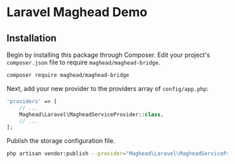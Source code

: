 # Laravel Maghead Demo


## Installation

Begin by installing this package through Composer. Edit your project's `composer.json` file to require `maghead/maghead-bridge`.

```bash
composer require maghead/maghead-bridge
```

Next, add your new provider to the providers array of `config/app.php`:

```php
'providers' => [
    // ...
    Maghead\Laravel\MagheadServiceProvider::class,
    // ...
];
```

Publish the storage configuration file.

```bash
php artisan vendor:publish --provider="Maghead\Laravel\MagheadServiceProvider"
```
